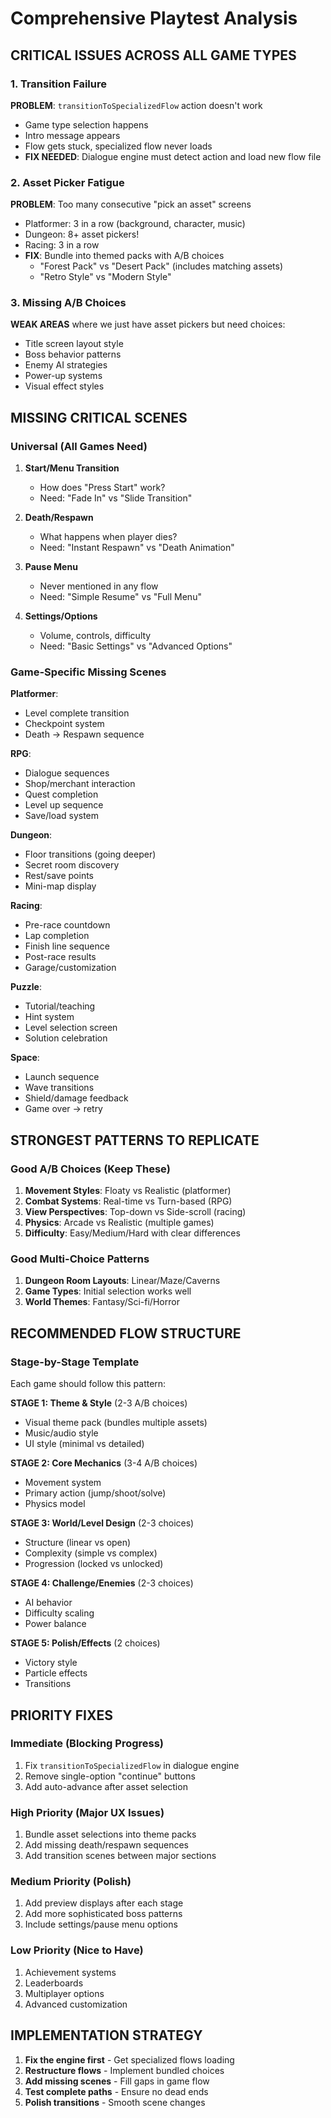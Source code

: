 # Comprehensive Playtest Analysis

## CRITICAL ISSUES ACROSS ALL GAME TYPES

### 1. Transition Failure
**PROBLEM**: `transitionToSpecializedFlow` action doesn't work
- Game type selection happens
- Intro message appears  
- Flow gets stuck, specialized flow never loads
- **FIX NEEDED**: Dialogue engine must detect action and load new flow file

### 2. Asset Picker Fatigue
**PROBLEM**: Too many consecutive "pick an asset" screens
- Platformer: 3 in a row (background, character, music)
- Dungeon: 8+ asset pickers!
- Racing: 3 in a row
- **FIX**: Bundle into themed packs with A/B choices
  - "Forest Pack" vs "Desert Pack" (includes matching assets)
  - "Retro Style" vs "Modern Style"

### 3. Missing A/B Choices
**WEAK AREAS** where we just have asset pickers but need choices:
- Title screen layout style
- Boss behavior patterns
- Enemy AI strategies
- Power-up systems
- Visual effect styles

## MISSING CRITICAL SCENES

### Universal (All Games Need)
1. **Start/Menu Transition**
   - How does "Press Start" work?
   - Need: "Fade In" vs "Slide Transition"

2. **Death/Respawn**
   - What happens when player dies?
   - Need: "Instant Respawn" vs "Death Animation"

3. **Pause Menu**
   - Never mentioned in any flow
   - Need: "Simple Resume" vs "Full Menu"

4. **Settings/Options**
   - Volume, controls, difficulty
   - Need: "Basic Settings" vs "Advanced Options"

### Game-Specific Missing Scenes

**Platformer**:
- Level complete transition
- Checkpoint system
- Death → Respawn sequence

**RPG**:
- Dialogue sequences
- Shop/merchant interaction  
- Quest completion
- Level up sequence
- Save/load system

**Dungeon**:
- Floor transitions (going deeper)
- Secret room discovery
- Rest/save points
- Mini-map display

**Racing**:
- Pre-race countdown
- Lap completion
- Finish line sequence
- Post-race results
- Garage/customization

**Puzzle**:
- Tutorial/teaching
- Hint system
- Level selection screen
- Solution celebration

**Space**:
- Launch sequence
- Wave transitions
- Shield/damage feedback
- Game over → retry

## STRONGEST PATTERNS TO REPLICATE

### Good A/B Choices (Keep These)
1. **Movement Styles**: Floaty vs Realistic (platformer)
2. **Combat Systems**: Real-time vs Turn-based (RPG)
3. **View Perspectives**: Top-down vs Side-scroll (racing)
4. **Physics**: Arcade vs Realistic (multiple games)
5. **Difficulty**: Easy/Medium/Hard with clear differences

### Good Multi-Choice Patterns
1. **Dungeon Room Layouts**: Linear/Maze/Caverns
2. **Game Types**: Initial selection works well
3. **World Themes**: Fantasy/Sci-fi/Horror

## RECOMMENDED FLOW STRUCTURE

### Stage-by-Stage Template
Each game should follow this pattern:

**STAGE 1: Theme & Style** (2-3 A/B choices)
- Visual theme pack (bundles multiple assets)
- Music/audio style
- UI style (minimal vs detailed)

**STAGE 2: Core Mechanics** (3-4 A/B choices)
- Movement system
- Primary action (jump/shoot/solve)
- Physics model

**STAGE 3: World/Level Design** (2-3 choices)
- Structure (linear vs open)
- Complexity (simple vs complex)
- Progression (locked vs unlocked)

**STAGE 4: Challenge/Enemies** (2-3 choices)
- AI behavior
- Difficulty scaling
- Power balance

**STAGE 5: Polish/Effects** (2 choices)
- Victory style
- Particle effects
- Transitions

## PRIORITY FIXES

### Immediate (Blocking Progress)
1. Fix `transitionToSpecializedFlow` in dialogue engine
2. Remove single-option "continue" buttons
3. Add auto-advance after asset selection

### High Priority (Major UX Issues)
1. Bundle asset selections into theme packs
2. Add missing death/respawn sequences
3. Add transition scenes between major sections

### Medium Priority (Polish)
1. Add preview displays after each stage
2. Add more sophisticated boss patterns
3. Include settings/pause menu options

### Low Priority (Nice to Have)
1. Achievement systems
2. Leaderboards
3. Multiplayer options
4. Advanced customization

## IMPLEMENTATION STRATEGY

1. **Fix the engine first** - Get specialized flows loading
2. **Restructure flows** - Implement bundled choices
3. **Add missing scenes** - Fill gaps in game flow
4. **Test complete paths** - Ensure no dead ends
5. **Polish transitions** - Smooth scene changes